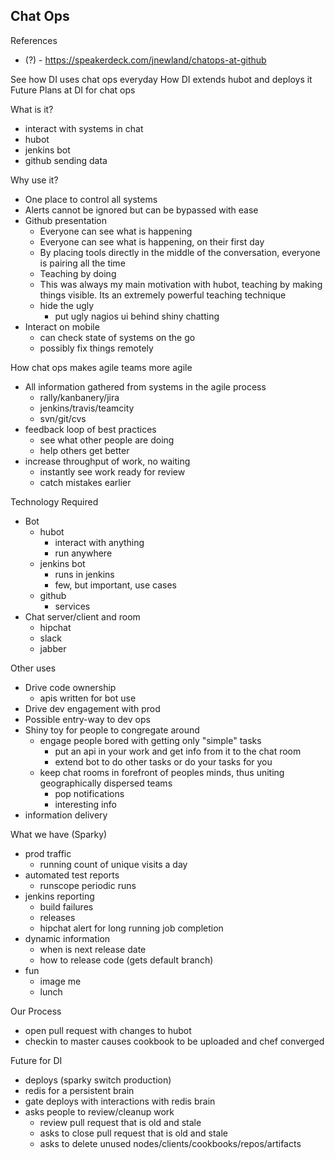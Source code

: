 Chat Ops
---

References
* (?) - https://speakerdeck.com/jnewland/chatops-at-github

See how DI uses chat ops everyday
How DI extends hubot and deploys it
Future Plans at DI for chat ops

What is it?
* interact with systems in chat
* hubot
* jenkins bot
* github sending data

Why use it?
* One place to control all systems
* Alerts cannot be ignored but can be bypassed with ease
* Github presentation
  * Everyone can see what is happening
  * Everyone can see what is happening, on their first day
  * By placing tools directly in the middle of the conversation, everyone is pairing all the time
  * Teaching by doing
  * This was always my main motivation with hubot, teaching by making things visible.  Its an extremely powerful teaching technique
  * hide the ugly
    * put ugly nagios ui behind shiny chatting
* Interact on mobile
  * can check state of systems on the go
  * possibly fix things remotely

How chat ops makes agile teams more agile
* All information gathered from systems in the agile process
  * rally/kanbanery/jira
  * jenkins/travis/teamcity
  * svn/git/cvs
* feedback loop of best practices
  * see what other people are doing
  * help others get better
* increase throughput of work, no waiting
  * instantly see work ready for review
  * catch mistakes earlier

Technology Required
* Bot
  * hubot
    * interact with anything
    * run anywhere
  * jenkins bot
    * runs in jenkins
    * few, but important, use cases
  * github
    * services
* Chat server/client and room
  * hipchat
  * slack
  * jabber

Other uses
* Drive code ownership
  * apis written for bot use
* Drive dev engagement with prod
* Possible entry-way to dev ops
* Shiny toy for people to congregate around
  * engage people bored with getting only "simple" tasks
    * put an api in your work and get info from it to the chat room
    * extend bot to do other tasks or do your tasks for you
  * keep chat rooms in forefront of peoples minds, thus uniting geographically dispersed teams
    * pop notifications
    * interesting info
* information delivery

What we have (Sparky)
* prod traffic
  * running count of unique visits a day
* automated test reports
  * runscope periodic runs
* jenkins reporting
  * build failures
  * releases
  * hipchat alert for long running job completion
* dynamic information
  * when is next release date
  * how to release code (gets default branch)
* fun
  * image me
  * lunch

Our Process
* open pull request with changes to hubot
* checkin to master causes cookbook to be uploaded and chef converged

Future for DI
* deploys (sparky switch production)
* redis for a persistent brain
* gate deploys with interactions with redis brain
* asks people to review/cleanup work
  * review pull request that is old and stale
  * asks to close pull request that is old and stale
  * asks to delete unused nodes/clients/cookbooks/repos/artifacts
